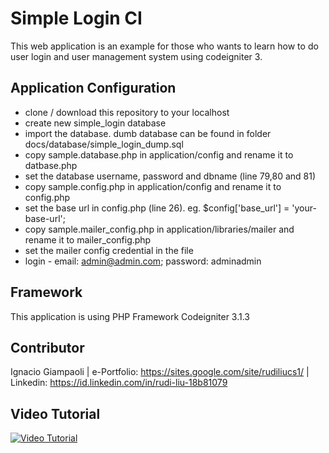 
# Simple Login CI
This web application is an example for those who wants to learn how to do user login and user management system using codeigniter 3.



## Application Configuration
* clone / download this repository to your localhost
* create new simple_login database
* import the database. dumb database can be found in folder docs/database/simple_login_dump.sql
* copy sample.database.php in application/config and rename it to datbase.php
* set the database username, password and dbname (line 79,80 and 81)
* copy sample.config.php in application/config and rename it to config.php
* set the base url in config.php (line 26). eg. $config['base_url'] = 'your-base-url';
* copy sample.mailer_config.php in application/libraries/mailer and rename it to mailer_config.php
* set the mailer config credential in the file
* login - email: admin@admin.com; password: adminadmin

## Framework
This application is using PHP Framework Codeigniter 3.1.3

## Contributor
Ignacio Giampaoli | e-Portfolio: https://sites.google.com/site/rudiliucs1/ | Linkedin: https://id.linkedin.com/in/rudi-liu-18b81079

## Video Tutorial
[![Video Tutorial](https://raw.githubusercontent.com/rudiliu/simple-login-CI/master/docs/screenshot/youtube-cover.png)](https://youtu.be/h85rXvJVLxc "Video Tutorial")







